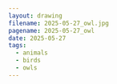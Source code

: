 ```yaml
---
layout: drawing
filename: 2025-05-27_owl.jpg
pagename: 2025-05-27_owl
date: 2025-05-27
tags:
  - animals
  - birds
  - owls
---
```

